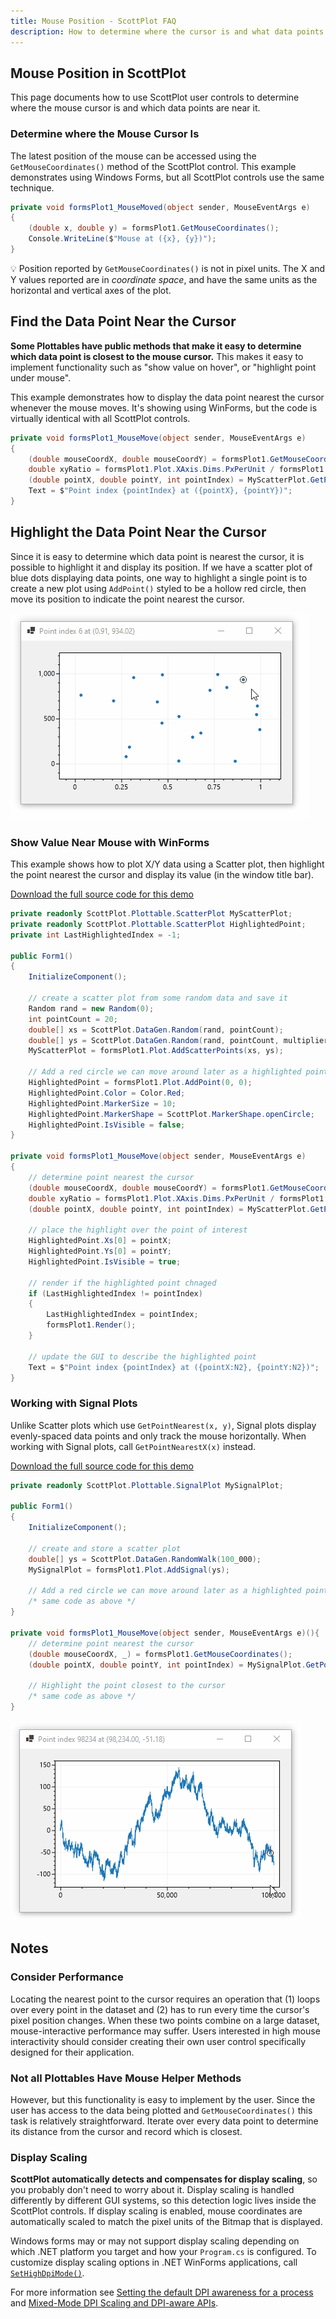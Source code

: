 ```yaml
---
title: Mouse Position - ScottPlot FAQ
description: How to determine where the cursor is and what data points may be near it
---
```


## Mouse Position in ScottPlot

This page documents how to use ScottPlot user controls to determine where the mouse cursor is and which data points are near it. 

### Determine where the Mouse Cursor Is

The latest position of the mouse can be accessed using the `GetMouseCoordinates()` method of the ScottPlot control. This example demonstrates using Windows Forms, but all ScottPlot controls use the same technique.

```cs
private void formsPlot1_MouseMoved(object sender, MouseEventArgs e)
{
    (double x, double y) = formsPlot1.GetMouseCoordinates();
    Console.WriteLine($"Mouse at ({x}, {y})");
}
```

💡 Position reported by `GetMouseCoordinates()` is not in pixel units. The X and Y values reported are in _coordinate space_, and have the same units as the horizontal and vertical axes of the plot.

## Find the Data Point Near the Cursor

**Some Plottables have public methods that make it easy to determine which data point is closest to the mouse cursor.** This makes it easy to implement functionality such as "show value on hover", or "highlight point under mouse".

This example demonstrates how to display the data point nearest the cursor whenever the mouse moves. It's showing using WinForms, but the code is virtually identical with all ScottPlot controls.

```cs
private void formsPlot1_MouseMove(object sender, MouseEventArgs e)
{
    (double mouseCoordX, double mouseCoordY) = formsPlot1.GetMouseCoordinates();
    double xyRatio = formsPlot1.Plot.XAxis.Dims.PxPerUnit / formsPlot1.Plot.YAxis.Dims.PxPerUnit;
    (double pointX, double pointY, int pointIndex) = MyScatterPlot.GetPointNearest(mouseCoordX, mouseCoordY, xyRatio);
    Text = $"Point index {pointIndex} at ({pointX}, {pointY})";
}
```

## Highlight the Data Point Near the Cursor

Since it is easy to determine which data point is nearest the cursor, it is possible to highlight it and display its position. If we have a scatter plot of blue dots displaying data points, one way to highlight a single point is to create a new plot using `AddPoint()` styled to be a hollow red circle, then move its position to indicate the point nearest the cursor.

<div class="text-center">

![](highlight-point.gif)

</div>

### Show Value Near Mouse with WinForms

This example shows how to plot X/Y data using a Scatter plot, then highlight the point nearest the cursor and display its value (in the window title bar).

[Download the full source code for this demo](https://github.com/ScottPlot/Website/tree/main/src/faq/mouse-position/src/)

```cs
private readonly ScottPlot.Plottable.ScatterPlot MyScatterPlot;
private readonly ScottPlot.Plottable.ScatterPlot HighlightedPoint;
private int LastHighlightedIndex = -1;

public Form1()
{
    InitializeComponent();

    // create a scatter plot from some random data and save it
    Random rand = new Random(0);
    int pointCount = 20;
    double[] xs = ScottPlot.DataGen.Random(rand, pointCount);
    double[] ys = ScottPlot.DataGen.Random(rand, pointCount, multiplier: 1_000);
    MyScatterPlot = formsPlot1.Plot.AddScatterPoints(xs, ys);

    // Add a red circle we can move around later as a highlighted point indicator
    HighlightedPoint = formsPlot1.Plot.AddPoint(0, 0);
    HighlightedPoint.Color = Color.Red;
    HighlightedPoint.MarkerSize = 10;
    HighlightedPoint.MarkerShape = ScottPlot.MarkerShape.openCircle;
    HighlightedPoint.IsVisible = false;
}

private void formsPlot1_MouseMove(object sender, MouseEventArgs e)
{
    // determine point nearest the cursor
    (double mouseCoordX, double mouseCoordY) = formsPlot1.GetMouseCoordinates();
    double xyRatio = formsPlot1.Plot.XAxis.Dims.PxPerUnit / formsPlot1.Plot.YAxis.Dims.PxPerUnit;
    (double pointX, double pointY, int pointIndex) = MyScatterPlot.GetPointNearest(mouseCoordX, mouseCoordY, xyRatio);

    // place the highlight over the point of interest
    HighlightedPoint.Xs[0] = pointX;
    HighlightedPoint.Ys[0] = pointY;
    HighlightedPoint.IsVisible = true;

    // render if the highlighted point chnaged
    if (LastHighlightedIndex != pointIndex)
    {
        LastHighlightedIndex = pointIndex;
        formsPlot1.Render();
    }

    // update the GUI to describe the highlighted point
    Text = $"Point index {pointIndex} at ({pointX:N2}, {pointY:N2})";
}
```

### Working with Signal Plots

Unlike Scatter plots which use `GetPointNearest(x, y)`, Signal plots display evenly-spaced data points and only track the mouse horizontally. When working with Signal plots, call `GetPointNearestX(x)` instead. 

[Download the full source code for this demo](https://github.com/ScottPlot/Website/tree/main/src/faq/mouse-position/src/)

```cs
private readonly ScottPlot.Plottable.SignalPlot MySignalPlot;

public Form1()
{
    InitializeComponent();

    // create and store a scatter plot
    double[] ys = ScottPlot.DataGen.RandomWalk(100_000);
    MySignalPlot = formsPlot1.Plot.AddSignal(ys);

    // Add a red circle we can move around later as a highlighted point indicator
    /* same code as above */
}

private void formsPlot1_MouseMove(object sender, MouseEventArgs e)(){
    // determine point nearest the cursor
    (double mouseCoordX, _) = formsPlot1.GetMouseCoordinates();
    (double pointX, double pointY, int pointIndex) = MySignalPlot.GetPointNearestX(mouseCoordX);

    // Highlight the point closest to the cursor
    /* same code as above */
}
```

<div class="text-center">

![](highlight-signal.gif)

</div>

## Notes

### Consider Performance

Locating the nearest point to the cursor requires an operation that (1) loops over every point in the dataset and (2) has to run every time the cursor's pixel position changes. When these two points combine on a large dataset, mouse-interactive performance may suffer. Users interested in high mouse interactivity should consider creating their own user control specifically designed for their application.

### Not all Plottables Have Mouse Helper Methods
However, but this functionality is easy to implement by the user. Since the user has access to the data being plotted and `GetMouseCoordinates()` this task is relatively straightforward. Iterate over every data point to determine its distance from the cursor and record which is closest.

### Display Scaling

**ScottPlot automatically detects and compensates for display scaling**, so you probably don't need to worry about it. Display scaling is handled differently by different GUI systems, so this detection logic lives inside the ScottPlot controls. If display scaling is enabled, mouse coordinates are automatically scaled to match the pixel units of the Bitmap that is displayed.

Windows forms may or may not support display scaling depending on which .NET platform you target and how your `Program.cs` is configured. To customize display scaling options in .NET WinForms applications, call [`SetHighDpiMode()`](https://docs.microsoft.com/en-us/dotnet/api/system.windows.forms.application.sethighdpimode).

For more information see [Setting the default DPI awareness for a process](https://docs.microsoft.com/en-us/windows/win32/hidpi/setting-the-default-dpi-awareness-for-a-process) and [Mixed-Mode DPI Scaling and DPI-aware APIs](https://docs.microsoft.com/en-us/windows/win32/hidpi/high-dpi-improvements-for-desktop-applications).
